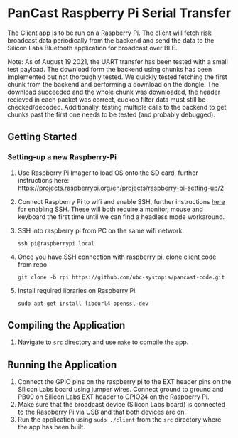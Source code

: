 # PanCast Raspberry Pi Serial Transfer

The Client app is to be run on a Raspberry Pi. The client will fetch risk broadcast data periodically from the backend and send the data to the Silicon Labs 
Bluetooth application for broadcast over BLE.

Note: As of August 19 2021, the UART transfer has been tested with a small test payload. The download form the backend using chunks has been implemented but not thoroughly tested. We quickly tested fetching the first chunk from the backend and performing a download on the dongle. The download succeeded and the whole chunk was downloaded, the header recieved in each packet was correct, cuckoo filter data must still be checked/decoded. Additionally, testing multiple calls to the backend to get chunks past the first one needs to be tested (and probably debugged).

## Getting Started

### Setting-up a new Raspberry-Pi

1. Use Raspberry Pi Imager to load OS onto the SD card, further instructions here: https://projects.raspberrypi.org/en/projects/raspberry-pi-setting-up/2
2. Connect Raspberry Pi to wifi and enable SSH, further instructions [here](https://phoenixnap.com/kb/enable-ssh-raspberry-pi) for enabling SSH. These will both require a monitor, mouse and keyboard the first time until we can find a headless mode workaround.
3. SSH into raspberry pi from PC on the same wifi network.

    `ssh pi@raspberrypi.local`

4. Once you have SSH connection with raspberry pi, clone client code from repo

    `git clone -b rpi https://github.com/ubc-systopia/pancast-code.git`

5. Install required libraries on Raspberry Pi:

    `sudo apt-get install libcurl4-openssl-dev`

## Compiling the Application

1. Navigate to `src` directory and use `make` to compile the app.

## Running the Application

1. Connect the GPIO pins on the raspberry pi to the EXT header pins on the Silicon Labs board using jumper wires. Connect ground to ground and PB00 on 
    Silicon Labs EXT header to GPIO24 on the Raspberry Pi. 
2. Make sure that the broadcast device (Silicon Labs board) is connected to the Raspberry Pi via USB and that both devices are on. 
3. Run the application using `sudo ./client` from the `src` directory where the app has been built.

